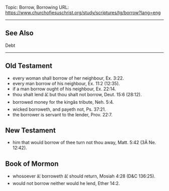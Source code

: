 Topic: Borrow, Borrowing
URL: https://www.churchofjesuschrist.org/study/scriptures/tg/borrow?lang=eng

---

## See Also

Debt

---

## Old Testament

- every woman shall borrow of her neighbour, Ex. 3:22.
- every man borrow of his neighbour, Ex. 11:2 (12:35).
- if a man borrow ought of his neighbour, Ex. 22:14.
- thou shalt lend â¦ but thou shalt not borrow, Deut. 15:6 (28:12).
- borrowed money for the kingâs tribute, Neh. 5:4.
- wicked borroweth, and payeth not, Ps. 37:21.
- the borrower is servant to the lender, Prov. 22:7.

## New Testament

- him that would borrow of thee turn not thou away, Matt. 5:42 (3Â Ne. 12:42).

## Book of Mormon

- whosoever â¦ borroweth â¦ should return, Mosiah 4:28 (D&C 136:25).
- would not borrow neither would he lend, Ether 14:2.

